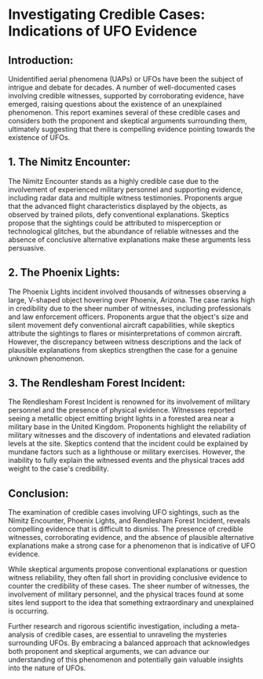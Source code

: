 # Investigating Credible Cases: Indications of UFO Evidence

## Introduction:
Unidentified aerial phenomena (UAPs) or UFOs have been the subject of intrigue and debate for decades. A number of well-documented cases involving credible witnesses, supported by corroborating evidence, have emerged, raising questions about the existence of an unexplained phenomenon. This report examines several of these credible cases and considers both the proponent and skeptical arguments surrounding them, ultimately suggesting that there is compelling evidence pointing towards the existence of UFOs.

## 1. The Nimitz Encounter:
The Nimitz Encounter stands as a highly credible case due to the involvement of experienced military personnel and supporting evidence, including radar data and multiple witness testimonies. Proponents argue that the advanced flight characteristics displayed by the objects, as observed by trained pilots, defy conventional explanations. Skeptics propose that the sightings could be attributed to misperception or technological glitches, but the abundance of reliable witnesses and the absence of conclusive alternative explanations make these arguments less persuasive.

## 2. The Phoenix Lights:
The Phoenix Lights incident involved thousands of witnesses observing a large, V-shaped object hovering over Phoenix, Arizona. The case ranks high in credibility due to the sheer number of witnesses, including professionals and law enforcement officers. Proponents argue that the object's size and silent movement defy conventional aircraft capabilities, while skeptics attribute the sightings to flares or misinterpretations of common aircraft. However, the discrepancy between witness descriptions and the lack of plausible explanations from skeptics strengthen the case for a genuine unknown phenomenon.

## 3. The Rendlesham Forest Incident:
The Rendlesham Forest Incident is renowned for its involvement of military personnel and the presence of physical evidence. Witnesses reported seeing a metallic object emitting bright lights in a forested area near a military base in the United Kingdom. Proponents highlight the reliability of military witnesses and the discovery of indentations and elevated radiation levels at the site. Skeptics contend that the incident could be explained by mundane factors such as a lighthouse or military exercises. However, the inability to fully explain the witnessed events and the physical traces add weight to the case's credibility.

## Conclusion:
The examination of credible cases involving UFO sightings, such as the Nimitz Encounter, Phoenix Lights, and Rendlesham Forest Incident, reveals compelling evidence that is difficult to dismiss. The presence of credible witnesses, corroborating evidence, and the absence of plausible alternative explanations make a strong case for a phenomenon that is indicative of UFO evidence.

While skeptical arguments propose conventional explanations or question witness reliability, they often fall short in providing conclusive evidence to counter the credibility of these cases. The sheer number of witnesses, the involvement of military personnel, and the physical traces found at some sites lend support to the idea that something extraordinary and unexplained is occurring.

Further research and rigorous scientific investigation, including a meta-analysis of credible cases, are essential to unraveling the mysteries surrounding UFOs. By embracing a balanced approach that acknowledges both proponent and skeptical arguments, we can advance our understanding of this phenomenon and potentially gain valuable insights into the nature of UFOs.